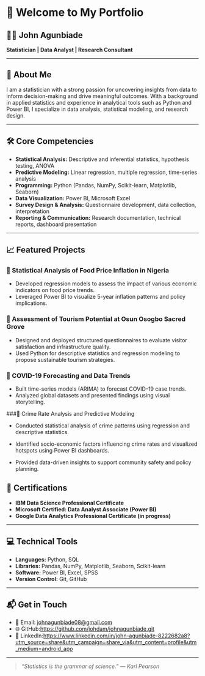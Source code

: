 # 👋 Welcome to My Portfolio

## 👨‍💼 John Agunbiade  
**Statistician | Data Analyst | Research Consultant**

---

## 🧩 About Me
I am a statistician with a strong passion for uncovering insights from data to inform decision-making and drive meaningful outcomes. With a background in applied statistics and experience in analytical tools such as Python and Power BI, I specialize in data analysis, statistical modeling, and research design.

---

## 🛠️ Core Competencies
- **Statistical Analysis:** Descriptive and inferential statistics, hypothesis testing, ANOVA
- **Predictive Modeling:** Linear regression, multiple regression, time-series analysis
- **Programming:** Python (Pandas, NumPy, Scikit-learn, Matplotlib, Seaborn)
- **Data Visualization:** Power BI, Microsoft Excel
- **Survey Design & Analysis:** Questionnaire development, data collection, interpretation
- **Reporting & Communication:** Research documentation, technical reports, dashboard presentation

---

## 📈 Featured Projects

### 📌 Statistical Analysis of Food Price Inflation in Nigeria
- Developed regression models to assess the impact of various economic indicators on food price trends.
- Leveraged Power BI to visualize 5-year inflation patterns and policy implications.

### 📌 Assessment of Tourism Potential at Osun Osogbo Sacred Grove
- Designed and deployed structured questionnaires to evaluate visitor satisfaction and infrastructure quality.
- Used Python for descriptive statistics and regression modeling to propose sustainable tourism strategies.

### 📌 COVID-19 Forecasting and Data Trends
- Built time-series models (ARIMA) to forecast COVID-19 case trends.
- Analyzed global datasets and presented findings using visual storytelling.

###📌 Crime Rate Analysis and Predictive Modeling
- Conducted statistical analysis of crime patterns using regression and descriptive statistics.

- Identified socio-economic factors influencing crime rates and visualized hotspots using Power BI dashboards.

- Provided data-driven insights to support community safety and policy planning.



## 📜 Certifications
- **IBM Data Science Professional Certificate**  
- **Microsoft Certified: Data Analyst Associate (Power BI)**  
- **Google Data Analytics Professional Certificate (in progress)**

---

## 💻 Technical Tools
- **Languages:** Python, SQL
- **Libraries:** Pandas, NumPy, Matplotlib, Seaborn, Scikit-learn
- **Software:** Power BI, Excel, SPSS
- **Version Control:** Git, GitHub

---

## 📬 Get in Touch
- 📧 Email: [johnagunbiade08@gmail.com](mailto:johnagunbiade08@gmail.com)  
- 🌐 GitHub:https://github.com/johdam/johnagunbiade.git 
- 💼 LinkedIn:https://www.linkedin.com/in/john-agunbiade-8222682a8?utm_source=share&utm_campaign=share_via&utm_content=profile&utm_medium=android_app
---

> *“Statistics is the grammar of science.” — Karl Pearson*
